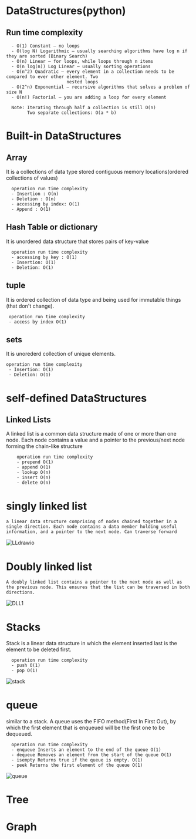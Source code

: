 # DataStructures(python)


## Run time complexity
  
      - O(1) Constant – no loops
      - O(log N) Logarithmic – usually searching algorithms have log n if they are sorted (Binary Search)
      - O(n) Linear – for loops, while loops through n items
      - O(n log(n)) Log Linear – usually sorting operations
      - O(n^2) Quadratic – every element in a collection needs to be compared to ever other element. Two
                           nested loops
      - O(2^n) Exponential – recursive algorithms that solves a problem of size N
      - O(n!) Factorial – you are adding a loop for every element
      
      Note: Iterating through half a collection is still O(n)
            Two separate collections: O(a * b)

# Built-in DataStructures

## Array
  It is a collections of data type stored contiguous memory locations(ordered collections of values)

      operation run time complexity
      - Insertion : O(n)
      - Deletion : O(n)
      - accessing by index: O(1)
      - Append : O(1)

## Hash Table or dictionary
  It is unordered data structure that stores pairs of key-value

      operation run time complexity
      - accessing by key : O(1)
      - Insertion: O(1)
      - Deletion: O(1)

## tuple
   It is ordered collection of data type and being used for immutable things (that don't change).
     
     operation run time complexity
     - access by index O(1)

## sets
  It is unorederd collection of unique elements.
    
    operation run time complexity
     - Insertion: O(1)
     - Deletion: O(1)


# self-defined DataStructures

## Linked Lists
  A linked list is a common data structure made of one or more than one node. Each node contains a value and a pointer to the previous/next node forming the chain-like structure

        operation run time complexity
        - prepend O(1)
        - append O(1)
        - lookup O(n)
        - insert O(n)
        - delete O(n)
        
  # singly linked list
    a linear data structure comprising of nodes chained together in a single direction. Each node contains a data member holding useful information, and a pointer to the next node. Can traverse forward
![LLdrawio](https://github.com/FordPipatkittikul/DataStructures/assets/121902625/c0f2bf7c-4bd4-4878-b4f3-e765db6f4663)

  # Doubly linked list
    A doubly linked list contains a pointer to the next node as well as the previous node. This ensures that the list can be traversed in both directions.
![DLL1](https://github.com/FordPipatkittikul/DataStructures/assets/121902625/c97331b9-276d-4993-8b41-6119e6a8e53e)

# Stacks
  Stack is a linear data structure in which the element inserted last is the element to be deleted first.

      operation run time complexity
      - push O(1)
      - pop O(1)
  
![stack](https://github.com/FordPipatkittikul/DataStructures/assets/121902625/ad9f7fd7-20cd-4683-8419-e3e8db5b82c9)


# queue
  similar to a stack. A queue uses the FIFO method(First In First Out), by which the first element that is enqueued will be the first one to be dequeued.
      
      operation run time complexity
      - enqueue Inserts an element to the end of the queue O(1)
      - dequeue Removes an element from the start of the queue O(1)
      - isempty Returns true if the queue is empty. O(1)
      - peek Returns the first element of the queue O(1)

![queue](https://github.com/FordPipatkittikul/DataStructures/assets/121902625/d784d191-5ac8-4a45-93a6-34d86ab1feb8)

# Tree




# Graph




        


    


